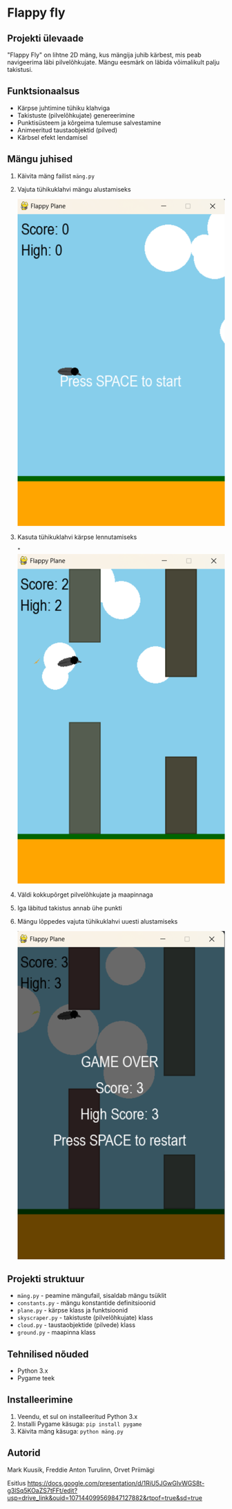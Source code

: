 # Flappy fly

## Projekti ülevaade
"Flappy Fly" on lihtne 2D mäng, kus mängija juhib kärbest, mis peab navigeerima läbi pilvelõhkujate. Mängu eesmärk on läbida võimalikult palju takistusi.

## Funktsionaalsus
- Kärpse juhtimine tühiku klahviga
- Takistuste (pilvelõhkujate) genereerimine
- Punktisüsteem ja kõrgeima tulemuse salvestamine
- Animeeritud taustaobjektid (pilved)
- Kärbsel efekt lendamisel

## Mängu juhised
1. Käivita mäng failist `mäng.py`
2. Vajuta tühikuklahvi mängu alustamiseks
   
   ![start](https://github.com/markwiz/TEAM3/blob/main/start.png)
4. Kasuta tühikuklahvi kärpse lennutamiseks

   "![inGame](https://github.com/markwiz/TEAM3/blob/main/ingame.png)
6. Väldi kokkupõrget pilvelõhkujate ja maapinnaga
7. Iga läbitud takistus annab ühe punkti
8. Mängu lõppedes vajuta tühikuklahvi uuesti alustamiseks

   ![endGame](https://github.com/markwiz/TEAM3/blob/main/endGame.png)

## Projekti struktuur
- `mäng.py` - peamine mängufail, sisaldab mängu tsüklit
- `constants.py` - mängu konstantide definitsioonid
- `plane.py` - kärpse klass ja funktsioonid
- `skyscraper.py` - takistuste (pilvelõhkujate) klass
- `cloud.py` - taustaobjektide (pilvede) klass
- `ground.py` - maapinna klass

## Tehnilised nõuded
- Python 3.x
- Pygame teek

## Installeerimine
1. Veendu, et sul on installeeritud Python 3.x
2. Installi Pygame käsuga: `pip install pygame`
3. Käivita mäng käsuga: `python mäng.py`

## Autorid
Mark Kuusik, Freddie Anton Turulinn, Orvet Priimägi

Esitlus https://docs.google.com/presentation/d/1RiU5JGwGIvWGS8t-g3lSq5KOaZS7tFFt/edit?usp=drive_link&ouid=107144099569847127882&rtpof=true&sd=true

